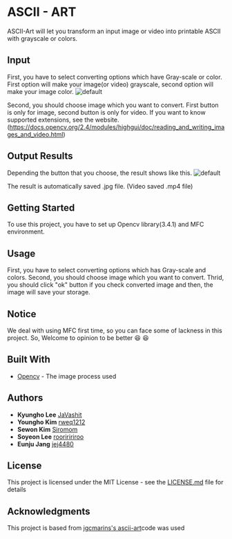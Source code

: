 # ASCII - ART
ASCII-Art will let you transform an input image or video into printable ASCII with grayscale or colors. 


## Input
First, you have to select converting options which have Gray-scale or color. 
First option will make your image(or video) grayscale, second option will make your image color.
![default](https://user-images.githubusercontent.com/30452963/40579298-3f6ccdae-615f-11e8-9d1b-96b2384e4759.png)

Second, you should choose image which you want to convert.
First button is only for image, second button is only for video.
If you want to know supported extensions, see the website.
(https://docs.opencv.org/2.4/modules/highgui/doc/reading_and_writing_images_and_video.html)


## Output Results
Depending the button that you choose, the result shows like this.
![default](https://user-images.githubusercontent.com/30452963/40579532-11d4263a-6164-11e8-842f-43a6a9894ee9.png)

The result is automatically saved .jpg file. (Video saved .mp4 file)


## Getting Started
To use this project, you have to set up Opencv library(3.4.1) and MFC environment.


## Usage
First, you have to select converting options which has Gray-scale and colors. 
Second, you should choose image which you want to convert.
Thrid, you should click "ok" button if you check converted image and then, the image will save your storage.


## Notice
We deal with using MFC first time, so you can face some of lackness in this project.
So, Welcome to opinion to be better :laughing: :laughing:

## Built With
* [Opencv](https://opencv.org/releases.html) - The image process used

## Authors
* **Kyungho Lee** [JaVashit](https://github.com/JaVashit)
* **Youngho Kim** [rweq1212](https://github.com/rweq1212)
* **Sewon Kim** [Siromom](https://github.com/Siromom)
* **Soyeon Lee** [rooriririroo](https://github.com/rooriririroo)
* **Eunju Jang** [jej4480](https://github.com/jej4480)

## License
This project is licensed under the MIT License - see the [LICENSE.md](LICENSE.md) file for details

## Acknowledgments
This project is based from [jgcmarins's ascii-art](https://github.com/jgcmarins/ascii-art)code was used

